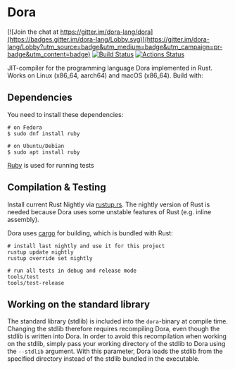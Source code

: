 # Dora

[![Join the chat at https://gitter.im/dora-lang/dora](https://badges.gitter.im/dora-lang/Lobby.svg)](https://gitter.im/dora-lang/Lobby?utm_source=badge&utm_medium=badge&utm_campaign=pr-badge&utm_content=badge) [![Build Status](https://travis-ci.org/dinfuehr/dora.svg?branch=master)](https://travis-ci.org/dinfuehr/dora) [![Actions Status](https://github.com/dinfuehr/dora/workflows/lint-and-test/badge.svg)](https://github.com/dinfuehr/dora/actions)

JIT-compiler for the programming language Dora implemented in Rust.
Works on Linux (x86\_64, aarch64) and macOS (x86\_64).
Build with:

## Dependencies
You need to install these dependencies:

```
# on Fedora
$ sudo dnf install ruby

# on Ubuntu/Debian
$ sudo apt install ruby
```

[Ruby](https://www.ruby-lang.org/) is used for running tests


## Compilation & Testing
Install current Rust Nightly via [rustup.rs](http://rustup.rs). The nightly version of
Rust is needed because Dora uses some unstable features of Rust (e.g. inline assembly).

Dora uses [cargo](http://crates.io) for building, which is bundled with Rust:

```
# install last nightly and use it for this project
rustup update nightly
rustup override set nightly

# run all tests in debug and release mode
tools/test
tools/test-release
```

## Working on the standard library
The standard library (stdlib) is included into the `dora`-binary at compile time.
Changing the stdlib therefore requires recompiling Dora, even though the stdlib is written into Dora.
In order to avoid this recompilation when working on the stdlib, simply pass your working directory of the stdlib to Dora using the `--stdlib` argument.
With this parameter, Dora loads the stdlib from the specified directory instead of the stdlib bundled in the executable.
